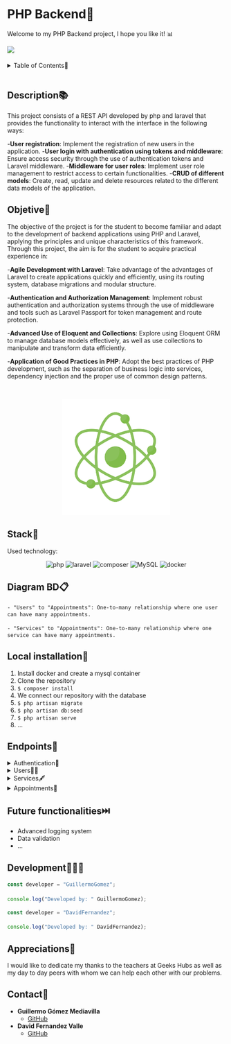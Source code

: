 # PHP Backend🧃

Welcome to my PHP Backend project, I hope you like it! 📊

<a>
<img src="https://github.com/Anmol-Baranwal/Cool-GIFs-For-GitHub/assets/74038190/897cd757-ea1f-492d-aaf9-6d1674177e08" width="550">
</a>
<br><br>

<details>
  <summary>Table of Contents📝</summary>
  <ol>
    <li><a href="#description">Description</a></li>
    <li><a href="#objetive">Objetive</a></li>
    <li><a href="#stack">Stack</a></li>
    <li><a href="#diagram-bd">Diagram</a></li>
    <li><a href="#local-installation">Local installation</a></li>
    <li><a href="#endpoints">Endpoints</a></li>
    <li><a href="#future-functionalities">Future functionalities</a></li>
    <li><a href="#development">Development</a></li>
    <li><a href="#appreciations">Appreciations</a></li>
    <li><a href="#contact">Contact</a></li>
  </ol>
</details>
<br>

## Description📚

This project consists of a REST API developed by php and laravel that provides the functionality to interact with the interface in the following ways:

-**User registration**: Implement the registration of new users in the application.
-**User login with authentication using tokens and middleware**: Ensure access security through the use of authentication tokens and Laravel middleware.
-**Middleware for user roles**: Implement user role management to restrict access to certain functionalities.
-**CRUD of different models**: Create, read, update and delete resources related to the different data models of the application.

## Objetive🎯
The objective of the project is for the student to become familiar and adapt to the development of backend applications using PHP and Laravel, applying the principles and unique characteristics of this framework. Through this project, the aim is for the student to acquire practical experience in:

-**Agile Development with Laravel**: Take advantage of the advantages of Laravel to create applications quickly and efficiently, using its routing system, database migrations and modular structure.

-**Authentication and Authorization Management**: Implement robust authentication and authorization systems through the use of middleware and tools such as Laravel Passport for token management and route protection.

-**Advanced Use of Eloquent and Collections**: Explore using Eloquent ORM to manage database models effectively, as well as use collections to manipulate and transform data efficiently.

-**Application of Good Practices in PHP**: Adopt the best practices of PHP development, such as the separation of business logic into services, dependency injection and the proper use of common design patterns.

<br>
<p align="center">
<img width="250" alt="" src="img/Descripcion.jpg">
</p>


## Stack📒
Used technology:
<div align="center">
<a>
    <img src= "https://img.shields.io/badge/PHP-777BB4?style=for-the-badge&logo=php&logoColor=white" alt="php" />
</a>
<a>
    <img src= "https://img.shields.io/badge/Laravel-FF2D20?style=for-the-badge&logo=laravel&logoColor=white" alt="laravel" />
</a>
<a>
    <img src= "https://img.shields.io/badge/Composer-885630?style=for-the-badge&logo=Composer&logoColor=white" alt="composer" />
</a>
<a>
    <img src="https://img.shields.io/badge/MySQL-4479A1?style=for-the-badge&logo=mysql&logoColor=white" alt="MySQL" />
</a>
<a>
<img src="https://img.shields.io/badge/Docker-2496ED?style=for-the-badge&logo=docker&logoColor=white" alt="docker" />
</a>

</div>




## Diagram BD📋

    - "Users" to "Appointments": One-to-many relationship where one user can have many appointments.

    - "Services" to "Appointments": One-to-many relationship where one service can have many appointments.

## Local installation🧾
1. Install docker and create a mysql container
1. Clone the repository
2.  ``` $ composer install  ```
3. We connect our repository with the database
4. ``` $ php artisan migrate ``` 
5. ``` $ php artisan db:seed ``` 
6. ``` $ php artisan serve ``` 
7. ...

## Endpoints🧩
<details>
<summary>Authentication🔑</summary>

- **Register user**

          POST http://127.0.0.1:8000/api/register

    body:

    ```js
        {
            "name":"David",
            "last_name":"Fernandez",
            "email":"david@gmail.com",
            "password":"123456789",
            "password_confirmation":"123456789"
        }
    ```

<br>

- **Login user**	

          POST http://127.0.0.1:8000/api/login

    body:

    ```js
        {
            "email": "david@gmail.com",
            "password": "123456789"
        }
    ```

    <br>

- **Logout**	

          POST http://127.0.0.1:8000/api/logout

    auth:

    ```js
        auth token
    ```
</details>
<details>
<summary>Users🧑🏻</summary>



</details>
<details>
<summary>Services🖋️</summary>



</details>
<details>
<summary>Appointments📅</summary>


</details>

## Future functionalities⏭️
- Advanced logging system
- Data validation
- ...


## Development👨🏻‍💻

```js
const developer = "GuillermoGomez";

console.log("Developed by: " GuillermoGomez);
```

```js
const developer = "DavidFernandez";

console.log("Developed by: " DavidFernandez);
```


## Appreciations💯

I would like to dedicate my thanks to the teachers at Geeks Hubs as well as my day to day peers with whom we can help each other with our problems.


## Contact📲
- **Guillermo Gómez Mediavilla**
  - [GitHub](https://github.com/guillermogm)
- **David Fernandez Valle**
  - [GitHub](https://github.com/Davfernandezz)
